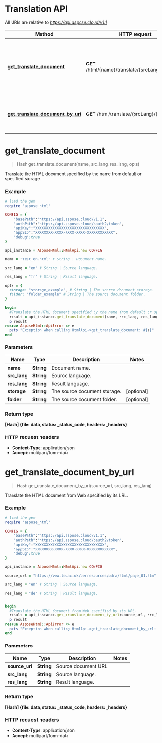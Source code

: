 # Translation API

All URIs are relative to *https://api.aspose.cloud/v1.1*

Method | HTTP request | Description
------------- | ------------- | -------------
[**get_translate_document**](TranslationApi.md#get_translate_document) | **GET** /html/{name}/translate/{srcLang}/{resLang} | Translate the HTML document specified by the name from default or specified storage. 
[**get_translate_document_by_url**](TranslationApi.md#get_translate_document_by_url) | **GET** /html/translate/{srcLang}/{resLang} | Translate the HTML document from Web specified by its URL.


# **get_translate_document**
> Hash get_translate_document(name, src_lang, res_lang, opts)

Translate the HTML document specified by the name from default or specified storage. 

### Example
```ruby
# load the gem
require 'aspose_html'

CONFIG = {
    "basePath":"https://api.aspose.cloud/v1.1",
    "authPath":"https://api.aspose.cloud/oauth2/token",
    "apiKey":"XXXXXXXXXXXXXXXXXXXXXXXXXXXXXXXX",
    "appSID":"XXXXXXXX-XXXX-XXXX-XXXX-XXXXXXXXXXXX",
    "debug":true
}

api_instance = AsposeHtml::HtmlApi.new CONFIG

name = "test_en.html" # String | Document name.

src_lang = "en" # String | Source language.

res_lang = "fr" # String | Result language.

opts = { 
  storage: "storage_example", # String | The source document storage.
  folder: "folder_example" # String | The source document folder.
}

begin
  #Translate the HTML document specified by the name from default or specified storage. 
  result = api_instance.get_translate_document(name, src_lang, res_lang, opts)
  p result
rescue AsposeHtml::ApiError => e
  puts "Exception when calling HtmlApi->get_translate_document: #{e}"
end
```

### Parameters

Name | Type | Description  | Notes
------------- | ------------- | ------------- | -------------
 **name** | **String**| Document name. | 
 **src_lang** | **String**| Source language. | 
 **res_lang** | **String**| Result language. | 
 **storage** | **String**| The source document storage. | [optional] 
 **folder** | **String**| The source document folder. | [optional] 

### Return type

**[Hash] {file: data, status: _status_code, headers: _headers}**

### HTTP request headers

 - **Content-Type**: application/json
 - **Accept**: multipart/form-data



# **get_translate_document_by_url**
> Hash get_translate_document_by_url(source_url, src_lang, res_lang)

Translate the HTML document from Web specified by its URL.

### Example
```ruby
# load the gem
require 'aspose_html'

CONFIG = {
    "basePath":"https://api.aspose.cloud/v1.1",
    "authPath":"https://api.aspose.cloud/oauth2/token",
    "apiKey":"XXXXXXXXXXXXXXXXXXXXXXXXXXXXXXXX",
    "appSID":"XXXXXXXX-XXXX-XXXX-XXXX-XXXXXXXXXXXX",
    "debug":true
}

api_instance = AsposeHtml::HtmlApi.new CONFIG

source_url = "https://www.le.ac.uk/oerresources/bdra/html/page_01.htm" # String | Source document URL.

src_lang = "en" # String | Source language.

res_lang = "de" # String | Result language.


begin
  #Translate the HTML document from Web specified by its URL.
  result = api_instance.get_translate_document_by_url(source_url, src_lang, res_lang)
  p result
rescue AsposeHtml::ApiError => e
  puts "Exception when calling HtmlApi->get_translate_document_by_url: #{e}"
end
```

### Parameters

Name | Type | Description  | Notes
------------- | ------------- | ------------- | -------------
 **source_url** | **String**| Source document URL. | 
 **src_lang** | **String**| Source language. | 
 **res_lang** | **String**| Result language. | 

### Return type

**[Hash] {file: data, status: _status_code, headers: _headers}**

### HTTP request headers

 - **Content-Type**: application/json
 - **Accept**: multipart/form-data



